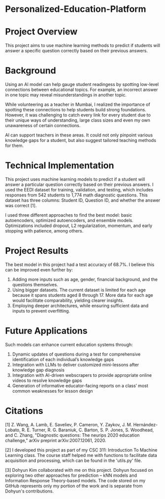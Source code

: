 # Personalized-Education-Platform

# Project Overview
This project aims to use machine learning methods to predict if students will answer a specific question correctly based on their previous answers.

# Background
Using an AI model can help gauge student readingess by spotting low-level connections between educational topics. For example, an incorrect answer in one topic may reveal misunderstandings in another topic.

While volunteering as a teacher in Mumbai, I realized the importance of spotting these connections to help students build strong foundations. However, it was challenging to catch every link for every student due to their unique ways of understanding, large class sizes and even my own unawareness of certain connections.

AI can support teachers in these areas. It could not only pinpoint various knowledge gaps for a student, but also suggest tailored teaching methods for them.

# Technical Implementation
This project uses machine learning models to predict if a student will answer a particular question correctly based on their previous answers. I used the EEDI dataset for training, validation, and testing, which includes responses from 542 students to 1,774 math diagnostic questions. This dataset has three columns: Student ID, Question ID, and whether the answer was correct [1].

I used three different approaches to find the best model: basic autoencoders, optimized autoencoders, and ensemble models. Optimizations included dropout, L2 regularization, momentum, and early stopping with patience, among others.

# Project Results
The best model in this project had a test accuracy of 68.7%. I believe this can be improved even further by:

1. Adding more inputs such as age, gender, financial background, and the questions themselves.
2. Using bigger datasets. The current dataset is limited for each age because it spans students aged 8 through 17. More data for each age would facilitate comparability, yielding clearer insights.
3. Employing deeper architectures, while ensuring sufficient data and inputs to prevent overfitting.

# Future Applications
Such models can enhance current education systems through:

1. Dynamic updates of questions during a test for comprehensive identification of each individual’s knowledge gaps
2. Integration with LLMs to deliver customized mini-lessons after knowledge gap diagnosis
3. Integration with AI-driven webscrapers to provide appropriate online videos to resolve knowledge gaps
4. Generation of informative educator-facing reports on a class’ most common weaknesses for lesson design

# Citations
[1] Z. Wang, A. Lamb, E. Saveliev, P. Cameron, Y. Zaykov, J. M. Hernández-Lobato, R. E. Turner, R. G. Baraniuk, C. Barton, S. P. Jones, S. Woodhead, and C. Zhang, "Diagnostic questions: The neurips 2020 education challenge," arXiv preprint arXiv:2007.12061, 2020.

[2] I developed this project as part of my CSC 311: Introduction To Machine Learning class. The course staff helped me with functions to facilitate data acquisition and processing, which can be found in the 'utils.py' file.

[3] Dohyun Kim collaborated with me on this project. Dohyun focused on exploring two other approaches for prediction – kNN models and Information Response Theory-based models. The code stored on my GitHub represents only my portion of the work and is separate from Dohyun's contributions.
